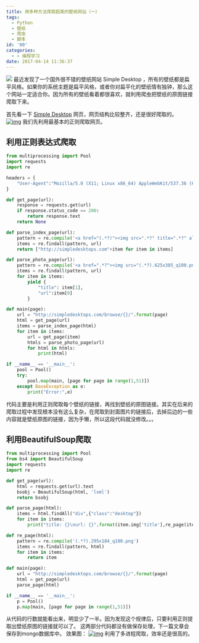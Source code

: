 ```yaml
---
title: 用多种方法爬取超美的壁纸网站（一）
tags:
  - Python
  - 壁纸
  - 爬虫
  - 脚本
id: '80'
categories:
  - - 编程学习
date: 2017-04-14 11:36:37
---
```


![](https://cdn.pixabay.com/photo/2016/06/02/02/33/triangles-1430105__480.png) 最近发现了一个国外很不错的壁纸网站 Simple Desktop ，所有的壁纸都是扁平风格。如果你的系统主题是扁平风格，或者你对扁平化的壁纸情有独钟，那么这个网站一定适合你。因为所有的壁纸看着都很喜欢，就利用爬虫把壁纸的原图链接爬取下来。
<!-- more -->
首先看一下 [Simple Desktop](http://simpledesktops.com/browse/) 网页，网页结构比较整齐，还是很好爬取的。 [![img](http://olzlqlgy5.bkt.clouddn.com/wallpaper.png)](http://olzlqlgy5.bkt.clouddn.com/wallpaper.png) 我们先利用最基本的正则爬取网页。

## 利用正则表达式爬取

```python
from multiprocessing import Pool
import requests
import re

headers = {
    "User-Agent":"Mozilla/5.0 (X11; Linux x86_64) AppleWebKit/537.36 (KHTML, like Gecko) Chrome/57.0.2987.133 Safari/537.36"
}

def get_page(url):
    response = requests.get(url)
    if response.status_code == 200:
        return response.text
    return None

def parse_index_page(url):
    pattern = re.compile('<a href="(.*?)"><img src=".*?" title=".*?" alt=".*?" width=".*?" height=".*?" /></a>')
    items = re.findall(pattern, url)
    return ["http://simpledesktops.com"+item for item in items]

def parse_photo_page(url):
    pattern = re.compile('<a href=".*?"><img src="(.*?).625x385_q100.png" title="(.*?)" alt=".*?" width="625px" height="385px"/></a>')
    items = re.findall(pattern, url)
    for item in items:
        yield {
            "title": item[1],
            "url":item[0]
        }

def main(page):
    url = "http://simpledesktops.com/browse/{}/".format(page)
    html = get_page(url)
    items = parse_index_page(html)
    for item in items:
        url = get_page(item)
        htmls = parse_photo_page(url)
        for html in htmls:
            print(html)

if __name__ == '__main__':
    pool = Pool()
    try:
        pool.map(main, [page for page in range(1,51)])
    except BaseException as e:
        print("Error:",e)
```

代码主要是利用正则爬取每个壁纸的链接，再找到壁纸的原图链接。其实在后来的爬取过程中发现根本没有这么复杂，在爬取到封面图片的链接后，去掉后边的一些内容就是壁纸原图的链接，因为手懒，所以这段代码就没修改。。。

## 利用BeautifulSoup爬取

```python
from multiprocessing import Pool
from bs4 import BeautifulSoup
import requests
import re

def get_page(url):
    html = requests.get(url).text
    bsobj = BeautifulSoup(html, 'lxml')
    return bsobj

def parse_page(html):
    items = html.findAll("div",{"class":"desktop"})
    for item in items:
        print("title: {}\nurl: {}".format(item.img['title'],re_page(item.img['src'])))

def re_page(html):
    pattern = re.compile('(.*?).295x184_q100.png')
    items = re.findall(pattern, html)
    for item in items:
        return item

def main(page):
    url = "http://simpledesktops.com/browse/{}/".format(page)
    html = get_page(url)
    parse_page(html)

if __name__ == '__main__':
    p = Pool()
    p.map(main, [page for page in range(1,51)])
```

从代码的行数就能看出来，明显少了一半。因为发现这个规律后，只要利用正则提取出壁纸原图的链接就可以了。 这两部分代码都没有做保存处理，下一篇文章会保存到mongo数据库中。 效果图： [![img](http://olzlqlgy5.bkt.clouddn.com/spiderbs.png)](http://olzlqlgy5.bkt.clouddn.com/spiderbs.png) 利用了多进程爬取，效率还是很高的。